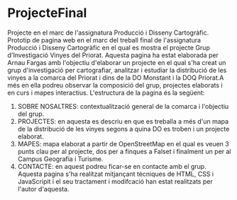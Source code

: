 # ProjecteFinal
Projecte en el marc de l'assignatura Producció i Disseny Cartogràfic.
Prototip de pagina web en el marc del treball final de l'assignatura Producció i Disseny Cartogràfic en el qual es mostra el projecte Grup d'Investigació Vinyes del Priorat. Aquesta pagina ha estat elaborada per Arnau Fargas amb l'objectiu d'elaborar un projecte en el qual s'ha creat un grup d'investigació per cartografiar, analitzar i estudiar la distribució de les vinyes a la comarca del Priorat i dins de la DO Monstant i la DOQ Priorat.A més en ella podreu observar la composició del grup, projectes elaborats i en curs i mapes interactius. L'estructura de la pagina és la següent:
1. SOBRE NOSALTRES: contextualització general de la comarca i l'objectiu del grup.
2. PROJECTES: en aquesta es descriu en que es treballa a més d'un mapa de la distribució de les vinyes segons a quina DO es troben i un projecte elaborat.
3. MAPES: mapa elaborat a partir de OpenStreetMap en el qual es veuen 3 punts clau per al projecte, dos per a finques a Falset i finalment un per al Campus Geografia i Turisme.
4. CONTACTE: en aquest podreu ficar-se en contacte amb el grup.
Aquesta pagina s'ha realitzat mitjançant tècniques de HTML, CSS i JavaScripit i el seu tractament i modifcació han estat realitzats per l'autor d'aquesta.
